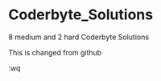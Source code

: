 # Coderbyte_Solutions
8 medium and 2 hard Coderbyte Solutions



This is changed from github
















:wq
